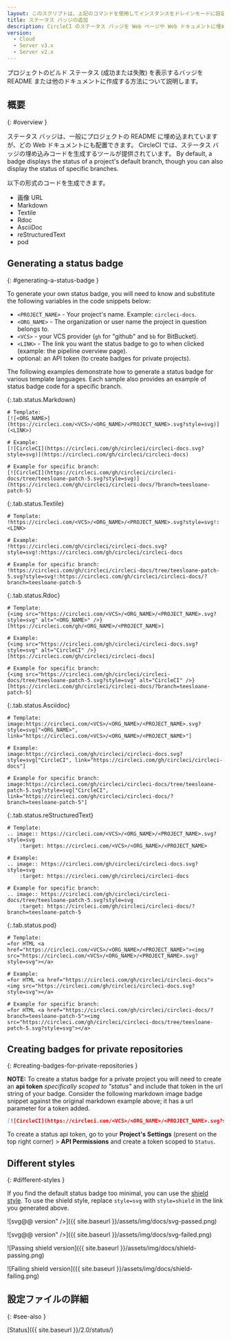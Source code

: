 ```yaml
---
layout: このスクリプトは、上記のコマンドを使用してインスタンスをドレインモードに設定し、インスタンス上で実行中のジョブをモニタリングし、ジョブが完了するのを待ってからインスタンスを終了します。
title: ステータス バッジの追加
description: CircleCI のステータス バッジを Web ページや Web ドキュメントに埋め込む方法
version:
  - Cloud
  - Server v3.x
  - Server v2.x
---
```


プロジェクトのビルド ステータス (成功または失敗) を表示するバッジを README または他のドキュメントに作成する方法について説明します。

## 概要
{: #overview }

ステータス バッジは、一般にプロジェクトの README に埋め込まれていますが、どの Web ドキュメントにも配置できます。 CircleCI では、ステータス バッジの埋め込みコードを生成するツールが提供されています。 By default, a badge displays the status of a project's default branch, though you can also display the status of specific branches.

以下の形式のコードを生成できます。

- 画像 URL
- Markdown
- Textile
- Rdoc
- AsciiDoc
- reStructuredText
- pod

## Generating a status badge
{: #generating-a-status-badge }

To generate your own status badge, you will need to know and substitute the following variables in the code snippets below:

- `<PROJECT_NAME>` - Your project's name. Example: `circleci-docs`.
- `<ORG_NAME>` - The organization or user name the project in question belongs to.
- `<VCS>` - your VCS provider (`gh` for "github" and `bb` for BitBucket).
- `<LINK>` - The link you want the status badge to go to when clicked (example: the pipeline overview page).
- optional: an API token (to create badges for private projects).

The following examples demonstrate how to generate a status badge for various template languages. Each sample also provides an example of status badge code for a specific branch.


{:.tab.status.Markdown}
```text
# Template:
[![<ORG_NAME>](https://circleci.com/<VCS>/<ORG_NAME>/<PROJECT_NAME>.svg?style=svg)](<LINK>)

# Example:
[![CircleCI](https://circleci.com/gh/circleci/circleci-docs.svg?style=svg)](https://circleci.com/gh/circleci/circleci-docs)

# Example for specific branch:
[![CircleCI](https://circleci.com/gh/circleci/circleci-docs/tree/teesloane-patch-5.svg?style=svg)](https://circleci.com/gh/circleci/circleci-docs/?branch=teesloane-patch-5)
```

{:.tab.status.Textile}
```text
# Template:
!https://circleci.com/<VCS>/<ORG_NAME>/<PROJECT_NAME>.svg?style=svg!:<LINK>

# Example:
!https://circleci.com/gh/circleci/circleci-docs.svg?style=svg!:https://circleci.com/gh/circleci/circleci-docs

# Example for specific branch:
!https://circleci.com/gh/circleci/circleci-docs/tree/teesloane-patch-5.svg?style=svg!:https://circleci.com/gh/circleci/circleci-docs/?branch=teesloane-patch-5
```

{:.tab.status.Rdoc}
```text
# Template:
{<img src="https://circleci.com/<VCS>/<ORG_NAME>/<PROJECT_NAME>.svg?style=svg" alt="<ORG_NAME>" />}[https://circleci.com/gh/<ORG_NAME>/<PROJECT_NAME>]

# Example:
{<img src="https://circleci.com/gh/circleci/circleci-docs.svg?style=svg" alt="CircleCI" />}[https://circleci.com/gh/circleci/circleci-docs]

# Example for specific branch:
{<img src="https://circleci.com/gh/circleci/circleci-docs/tree/teesloane-patch-5.svg?style=svg" alt="CircleCI" />}[https://circleci.com/gh/circleci/circleci-docs/?branch=teesloane-patch-5]
```


{:.tab.status.Asciidoc}
```text
# Template:
image:https://circleci.com/<VCS>/<ORG_NAME>/<PROJECT_NAME>.svg?style=svg["<ORG_NAME>", link="https://circleci.com/<VCS>/<ORG_NAME>/<PROJECT_NAME>"]

# Example:
image:https://circleci.com/gh/circleci/circleci-docs.svg?style=svg["CircleCI", link="https://circleci.com/gh/circleci/circleci-docs"]

# Example for specific branch:
image:https://circleci.com/gh/circleci/circleci-docs/tree/teesloane-patch-5.svg?style=svg["CircleCI", link="https://circleci.com/gh/circleci/circleci-docs/?branch=teesloane-patch-5"]
```


{:.tab.status.reStructuredText}
```text
# Template:
.. image:: https://circleci.com/<VCS>/<ORG_NAME>/<PROJECT_NAME>.svg?style=svg
    :target: https://circleci.com/<VCS>/<ORG_NAME>/<PROJECT_NAME>

# Example:
.. image:: https://circleci.com/gh/circleci/circleci-docs.svg?style=svg
    :target: https://circleci.com/gh/circleci/circleci-docs

# Example for specific branch:
.. image:: https://circleci.com/gh/circleci/circleci-docs/tree/teesloane-patch-5.svg?style=svg
    :target: https://circleci.com/gh/circleci/circleci-docs/?branch=teesloane-patch-5
```

{:.tab.status.pod}
```text
# Template:
=for HTML <a href="https://circleci.com/<VCS>/<ORG_NAME>/<PROJECT_NAME>"><img src="https://circleci.com/<VCS>/<ORG_NAME>/<PROJECT_NAME>.svg?style=svg"></a>

# Example:
=for HTML <a href="https://circleci.com/gh/circleci/circleci-docs"><img src="https://circleci.com/gh/circleci/circleci-docs.svg?style=svg"></a>

# Example for specific branch:
=for HTML <a href="https://circleci.com/gh/circleci/circleci-docs/?branch=teesloane-patch-5"><img src="https://circleci.com/gh/circleci/circleci-docs/tree/teesloane-patch-5.svg?style=svg"></a>

```

## Creating badges for private repositories
{: #creating-badges-for-private-repositories }


**NOTE:** To create a status badge for a private project you will need to create an **api token** _specifically scoped to "status"_ and include that token in the url string of your badge. Consider the following markdown image badge snippet against the original markdown example above; it has a url parameter for a token added.

```markdown
[![CircleCI](https://circleci.com/<VCS>/<ORG_NAME>/<PROJECT_NAME>.svg?style=svg&circle-token=<YOUR_STATUS_API_TOKEN>)](<LINK>)
```

To create a status api token, go to your **Project's Settings** (present on the top right corner) > **API Permissions** and create a token scoped to `Status`.


## Different styles
{: #different-styles }

If you find the default status badge too minimal, you can use the [shield style](https://shields.io/). To use the shield style, replace `style=svg` with `style=shield` in the link you generated above.

![svg</code>@@ version" />]({{ site.baseurl }}/assets/img/docs/svg-passed.png)

![svg</code>@@ version" />]({{ site.baseurl }}/assets/img/docs/svg-failed.png)

![Passing shield version]({{ site.baseurl }}/assets/img/docs/shield-passing.png)

![Failing shield version]({{ site.baseurl }}/assets/img/docs/shield-failing.png)


## 設定ファイルの詳細
{: #see-also }

[Status]({{ site.baseurl }}/2.0/status/)
